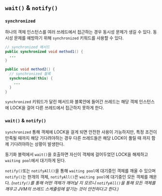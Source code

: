 ## `wait()` & `notify()`
### `synchronized`
하나의 객체 인스턴스를 여러 쓰레드에서 접근하는 경우 동시성 문제가 생길 수 있다. 동시성 문제를 예방하기 위해 `synchronized` 키워드를 사용할 수 있다.
```java
// synchronized 메서드 
public synchronized void method1() {
  ...
}

public void method2() {
  // synchronized 블록
  synchronized(this) {
    ...
  }
}
```
`synchronized` 키워드가 달린 메서드와 블록안에 들어간 쓰레드는 해당 객체 인스턴스에 LOCK을 걸어 다른 쓰레드에서 접근하지 못하게 한다.

### `wait()` & `notify()`
`synchronized` 통해 객체에 LOCK을 걸게 되면 안전한 사용이 가능하지만, 특정 조건이 만족될 때까지 해당 기다려야하는 경우 다른 쓰레드들은 해당 LOCK이 풀릴 때 까지 함께 기다려야하는 상황이 발생한다.

동기화 블럭에서 `wait()`을 호출하면 자신이 객체에 걸어두었던 LOCK을 해제하고 `waiting pool`에서 대기하게 된다.

`notify()`또는 `notifyAll()`을 통해 `waiting pool`에 대기중인 객체를 깨울 수 있으며 `notify()`는 한개의 객체, `notifyAll()`은 `waiting pool`에 대기중인 모든 객체를 깨운다.
*(`notify()`를 통해 어떤 객체가 깨어날 지 모르니 `notifyAll()`을 통해 모든 객체를 깨우고 JVM의 쓰레드 스케쥴링에 맡기는 것이 안전하다고 한다.)*